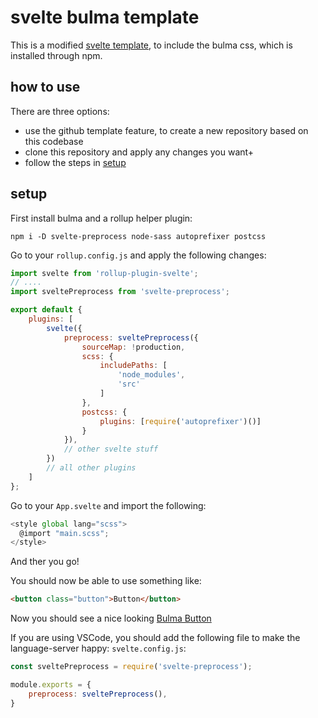# svelte bulma template
This is a modified [svelte template](https://github.com/sveltejs/template), to include the bulma css, which is installed through npm.

## how to use
There are three options:
- use the github template feature, to create a new repository based on this codebase
- clone this repository and apply any changes you want+
- follow the steps in [setup](https://github.com/manuel3108/svelte-bulma-template#setup)

## setup
First install bulma and a rollup helper plugin:
```
npm i -D svelte-preprocess node-sass autoprefixer postcss
```

Go to your `rollup.config.js`
and apply the following changes:
```js
import svelte from 'rollup-plugin-svelte';
// ....
import sveltePreprocess from 'svelte-preprocess';

export default {
	plugins: [
		svelte({
			preprocess: sveltePreprocess({
				sourceMap: !production,
				scss: {
					includePaths: [
						'node_modules',
						'src'
					]
				},
				postcss: {
					plugins: [require('autoprefixer')()]
				}
			}),       
			// other svelte stuff
		})
        // all other plugins
	]
};
```

Go to your `App.svelte` and import the following:
```js
<style global lang="scss">
  @import "main.scss";
</style>
```

And ther you go!

You should now be able to use something like:
```html
<button class="button">Button</button>
```
Now you should see a nice looking [Bulma Button](https://bulma.io/documentation/elements/button/)

If you are using VSCode, you should add the following file to make the language-server happy: `svelte.config.js`:
```js
const sveltePreprocess = require('svelte-preprocess');

module.exports = {
    preprocess: sveltePreprocess(),
}
```
